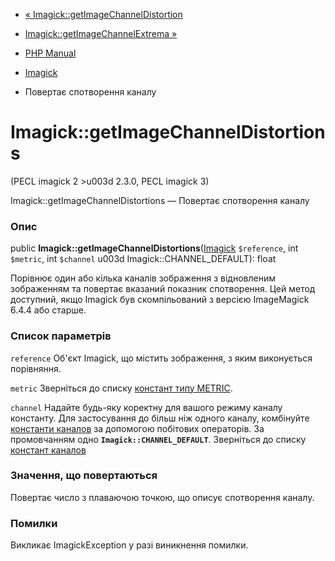 - [«
Imagick::getImageChannelDistortion](imagick.getimagechanneldistortion.md)
- [Imagick::getImageChannelExtrema
»](imagick.getimagechannelextrema.md)

- [PHP Manual](index.md)
- [Imagick](class.imagick.md)
- Повертає спотворення каналу

# Imagick::getImageChannelDistortions

(PECL imagick 2 \>u003d 2.3.0, PECL imagick 3)

Imagick::getImageChannelDistortions — Повертає спотворення каналу

### Опис

public
**Imagick::getImageChannelDistortions**([Imagick](class.imagick.md)
`$reference`, int `$metric`, int `$channel` u003d Imagick::CHANNEL_DEFAULT):
float

Порівнює один або кілька каналів зображення з відновленим
зображенням та повертає вказаний показник спотворення. Цей метод
доступний, якщо Imagick був скомпільований з версією ImageMagick 6.4.4 або
старше.

### Список параметрів

`reference`
Об'єкт Imagick, що містить зображення, з яким виконується
порівняння.

`metric`
Зверніться до списку [констант типу
METRIC](imagick.constants.md#imagick.constants.metric).

`channel`
Надайте будь-яку коректну для вашого режиму каналу константу. Для
застосування до більш ніж одного каналу, комбінуйте [константи
каналов](imagick.constants.md#imagick.constants.channel) за допомогою
побітових операторів. За промовчанням одно **`Imagick::CHANNEL_DEFAULT`**.
Зверніться до списку [констант
каналов](imagick.constants.md#imagick.constants.channel)

### Значення, що повертаються

Повертає число з плаваючою точкою, що описує спотворення каналу.

### Помилки

Викликає ImagickException у разі виникнення помилки.
